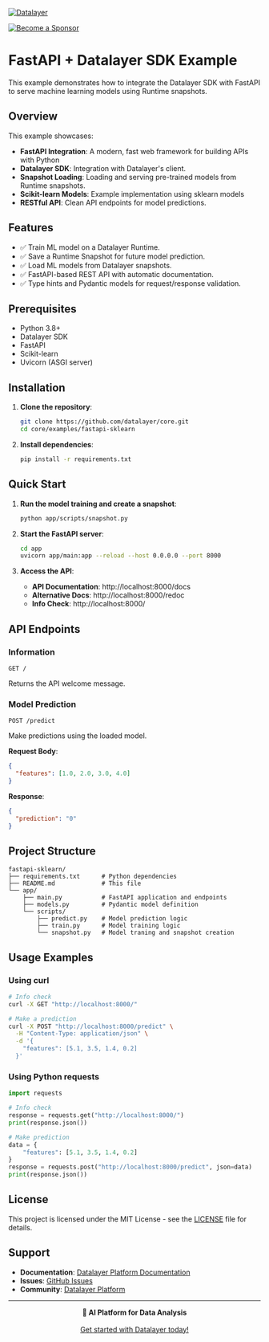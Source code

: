 [![Datalayer](https://assets.datalayer.tech/datalayer-25.svg)](https://datalayer.io)

[![Become a Sponsor](https://img.shields.io/static/v1?label=Become%20a%20Sponsor&message=%E2%9D%A4&logo=GitHub&style=flat&color=1ABC9C)](https://github.com/sponsors/datalayer)

# FastAPI + Datalayer SDK Example

This example demonstrates how to integrate the Datalayer SDK with FastAPI to serve machine learning models using Runtime snapshots.

## Overview

This example showcases:

- **FastAPI Integration**: A modern, fast web framework for building APIs with Python
- **Datalayer SDK**: Integration with Datalayer's client.
- **Snapshot Loading**: Loading and serving pre-trained models from Runtime snapshots.
- **Scikit-learn Models**: Example implementation using sklearn models
- **RESTful API**: Clean API endpoints for model predictions.

## Features

- ✅ Train ML model on a Datalayer Runtime.
- ✅ Save a Runtime Snapshot for future model prediction.
- ✅ Load ML models from Datalayer snapshots.
- ✅ FastAPI-based REST API with automatic documentation.
- ✅ Type hints and Pydantic models for request/response validation.

## Prerequisites

- Python 3.8+
- Datalayer SDK
- FastAPI
- Scikit-learn
- Uvicorn (ASGI server)

## Installation

1. **Clone the repository**:

   ```bash
   git clone https://github.com/datalayer/core.git
   cd core/examples/fastapi-sklearn
   ```

2. **Install dependencies**:
   ```bash
   pip install -r requirements.txt
   ```

## Quick Start

1. **Run the model training and create a snapshot**:

   ```bash
   python app/scripts/snapshot.py
   ```

2. **Start the FastAPI server**:

   ```bash
   cd app
   uvicorn app/main:app --reload --host 0.0.0.0 --port 8000
   ```

3. **Access the API**:
   - **API Documentation**: http://localhost:8000/docs
   - **Alternative Docs**: http://localhost:8000/redoc
   - **Info Check**: http://localhost:8000/

## API Endpoints

### Information

```http
GET /
```

Returns the API welcome message.

### Model Prediction

```http
POST /predict
```

Make predictions using the loaded model.

**Request Body**:

```json
{
  "features": [1.0, 2.0, 3.0, 4.0]
}
```

**Response**:

```json
{
  "prediction": "0"
}
```

## Project Structure

```
fastapi-sklearn/
├── requirements.txt      # Python dependencies
├── README.md             # This file
└── app/
    ├── main.py           # FastAPI application and endpoints
    ├── models.py         # Pydantic model definition
    └── scripts/
        ├── predict.py    # Model prediction logic
        ├── train.py      # Model training logic
        └── snapshot.py   # Model traning and snapshot creation
```

## Usage Examples

### Using curl

```bash
# Info check
curl -X GET "http://localhost:8000/"

# Make a prediction
curl -X POST "http://localhost:8000/predict" \
  -H "Content-Type: application/json" \
  -d '{
    "features": [5.1, 3.5, 1.4, 0.2]
  }'
```

### Using Python requests

```python
import requests

# Info check
response = requests.get("http://localhost:8000/")
print(response.json())

# Make prediction
data = {
    "features": [5.1, 3.5, 1.4, 0.2]
}
response = requests.post("http://localhost:8000/predict", json=data)
print(response.json())
```

## License

This project is licensed under the MIT License - see the [LICENSE](../../LICENSE) file for details.

## Support

- **Documentation**: [Datalayer Platform Documentation](https://docs.datalayer.app/)
- **Issues**: [GitHub Issues](https://github.com/datalayer/core/issues)
- **Community**: [Datalayer Platform](https://datalayer.app/)

---

<p align="center">
  <strong>🚀 AI Platform for Data Analysis</strong><br></br>
  <a href="https://datalayer.app/">Get started with Datalayer today!</a>
</p>
